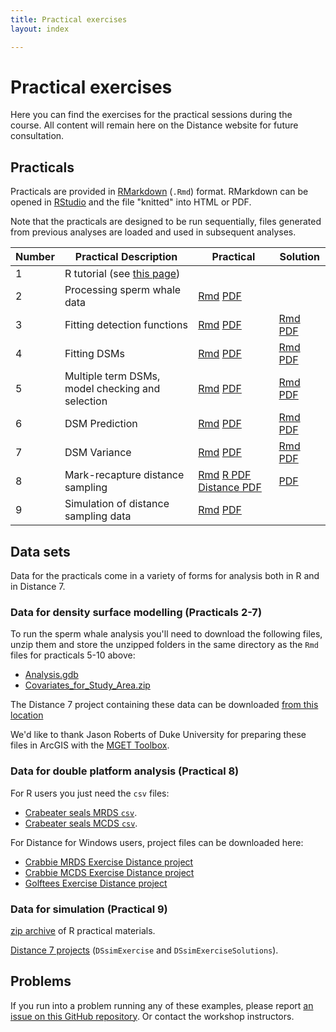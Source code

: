 ```yaml
---
title: Practical exercises
layout: index

---
```


# Practical exercises

Here you can find the exercises for the practical sessions during the course. All content will remain here on the Distance website for future consultation.

## Practicals

Practicals are provided in [RMarkdown](http://rmarkdown.rstudio.com/index.html) (`.Rmd`) format. RMarkdown can be opened in [RStudio](https://www.rstudio.com/) and the file "knitted" into HTML or PDF.

Note that the practicals are designed to be run sequentially, files generated from previous analyses are loaded and used in subsequent analyses.

Number | Practical Description                            | Practical                                                                                 | Solution                                                                                                      |
-------|--------------------------------------------------|-------------------------------------------------------------------------------------------|---------------------------------------------------------------------------------------------------------------|
1      | R tutorial (see [this page](R_tutorial.html))     |                                                                                           |                                                                                                               |
2      | Processing sperm whale data                      | [Rmd](practicals/02-process-geodata.Rmd)     [PDF](practicals/02-process-geodata.pdf)     |                                                                                                               |
3      | Fitting detection functions                      | [Rmd](practicals/03-detection-functions.Rmd) [PDF](practicals/03-detection-functions.pdf) | [Rmd](practicals/03-detection-functions-solutions.Rmd) [PDF](practicals/03-detection-functions-solutions.pdf) |
4      | Fitting DSMs                                     | [Rmd](practicals/04-simple-dsms.Rmd)         [PDF](practicals/04-simple-dsms.pdf)         | [Rmd](practicals/04-simple-dsms-solutions.Rmd)         [PDF](practicals/04-simple-dsms-solutions.pdf)         |
5      | Multiple term DSMs, model checking and selection | [Rmd](practicals/05-advanced-dsms.Rmd)       [PDF](practicals/05-advanced-dsms.pdf)       | [Rmd](practicals/05-advanced-dsms-solutions.Rmd)       [PDF](practicals/05-advanced-dsms-solutions.pdf)       |
6      | DSM Prediction                                   | [Rmd](practicals/06-prediction.Rmd)          [PDF](practicals/06-prediction.pdf)          | [Rmd](practicals/06-prediction-solutions.Rmd)          [PDF](practicals/06-prediction-solutions.pdf)          |
7      | DSM Variance                                     | [Rmd](practicals/07-variance.Rmd)            [PDF](practicals/07-variance.pdf)            | [Rmd](practicals/07-variance-solutions.Rmd)            [PDF](practicals/07-variance-solutions.pdf)            |
8      | Mark-recapture distance sampling                 | [Rmd](practicals/08-mrds-in-R.Rmd) [R PDF](practicals/08-mrds-in-R.pdf) [Distance PDF](practicals/08-mrds_in_Distance.pdf) | [PDF](practicals/08-mrds_solution.pdf) |
9      | Simulation of distance sampling data             | [Rmd](practicals/09-DSsim.Rmd) [PDF](practicals/09-DSsim.pdf)                              |  |

## Data sets

Data for the practicals come in a variety of forms for analysis both in R and in Distance 7.

### Data for density surface modelling (Practicals 2-7)

To run the sperm whale analysis you'll need to download the following files, unzip them and store the unzipped folders in the same directory as the `Rmd` files for practicals 5-10 above:

- [Analysis.gdb](practicals/Analysis.gdb.zip)
- [Covariates_for_Study_Area.zip](practicals/Covariates_for_Study_Area.zip)

The Distance 7 project containing these data can be downloaded [from this location](practicals/spermwhale-Dist7.zip)

We'd like to thank Jason Roberts of Duke University for preparing these files in ArcGIS with the [MGET Toolbox](http://mgel2011-kvm.env.duke.edu/mget/).

### Data for double platform analysis (Practical 8)

For R users you just need the `csv` files:

- [Crabeater seals MRDS `csv`](practicals/crabbieMRDS.csv).
- [Crabeater seals MCDS `csv`](practicals/crabbieMCDS.csv).

For Distance for Windows users, project files can be downloaded here:

- [Crabbie MRDS Exercise Distance project](practicals/CrabbieMRDSExercise.zip)
- [Crabbie MCDS Exercise Distance project](practicals/CrabbieMCDSExercise.zip)
- [Golftees Exercise Distance project](practicals/GolfteesExercise.zip)


### Data for simulation (Practical 9)

[zip archive](practicals/simulation_exercise.zip) of R practical materials.

[Distance 7 projects](practicals/DSsim_distance_projects.zip) (`DSsimExercise` and `DSsimExerciseSolutions`).

## Problems

If you run into a problem running any of these examples, please report [an issue on this GitHub repository](https://github.com/distanceworkshops/stand-intermed-2018/issues). Or contact the workshop instructors.


